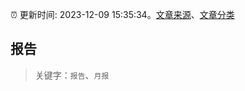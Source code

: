 :alarm_clock: 更新时间: 2023-12-09 15:35:34。[文章来源](/README.md)、[文章分类](/TAGS.md)

## 报告


> 关键字：`报告`、`月报`



